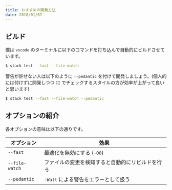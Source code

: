 ```yaml
---
title: おすすめの開発方法
date: 2018/01/07
---
```


## ビルド

僕は `vscode` のターミナルに以下のコマンドを打ち込んで自動的にビルドさせています。

```sh
$ stack test --fast --file-watch
```

警告が許せない人は以下のように `--pedantic` を付けて開発しましょう。(個人的には付けずに開発しつつ `CI` でチェックするスタイルの方が効率が上がって良いと思います)

```sh
$ stack test --fast --file-watch --pedantic
```

## オプションの紹介

各オプションの意味は以下の通りです。

オプション | 効果
---------|-------
`--fast` | 最適化を無効にする (`-O0`)
`--file-watch` | ファイルの変更を検知すると自動的にリビルドを行う
`--pedantic` | `-Wall` による警告をエラーとして扱う
